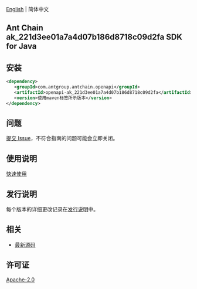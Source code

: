 [English](README.md) | 简体中文

## Ant Chain ak_221d3ee01a7a4d07b186d8718c09d2fa SDK for Java

## 安装

```xml
<dependency>
   <groupId>com.antgroup.antchain.openapi</groupId>
   <artifactId>openapi-ak_221d3ee01a7a4d07b186d8718c09d2fa</artifactId>
   <version>使用maven标签所示版本</version>
</dependency>
```

## 问题

[提交 Issue](https://github.com/alipay/antchain-openapi-prod-sdk/issues/new)，不符合指南的问题可能会立即关闭。

## 使用说明

[快速使用](https://github.com/alipay/antchain-openapi-prod-sdk)

## 发行说明

每个版本的详细更改记录在[发行说明](./ChangeLog.txt)中。

## 相关

- [最新源码](https://github.com/alipay/antchain-openapi-prod-sdk/)

## 许可证

[Apache-2.0](http://www.apache.org/licenses/LICENSE-2.0)
